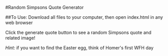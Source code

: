 #Random Simpsons Quote Generator

##To Use:
Download all files to your computer, then open index.html in any web browser

Click the generate quote button to see a random Simpsons quote and related image!

*Hint:* if you want to find the Easter egg, think of Homer's first WFH day 